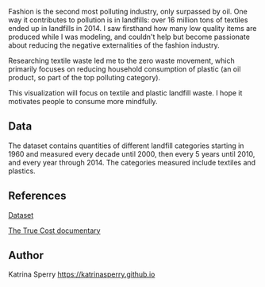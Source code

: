 Fashion is the second most polluting industry, only surpassed by oil. One way it contributes to pollution is in landfills: over 16 million tons of textiles ended up in landfills in 2014. I saw firsthand how many low quality items are produced while I was modeling, and couldn't help but become passionate about reducing the negative externalities of the fashion industry.

Researching textile waste led me to the zero waste movement, which primarily focuses on reducing household consumption of plastic (an oil product, so part of the top polluting category).

This visualization will focus on textile and plastic landfill waste. I hope it motivates people to consume more mindfully.

## Data
The dataset contains quantities of different landfill categories starting in 1960 and measured every decade until 2000, then every 5 years until 2010, and every year through 2014. The categories measured include textiles and plastics.

## References
[Dataset](https://catalog.data.gov/dataset/sustainable-materials-management-smm-materials-and-waste-management-in-the-united-states-key-f)

[The True Cost documentary](https://truecostmovie.com/)

## Author
Katrina Sperry https://katrinasperry.github.io
